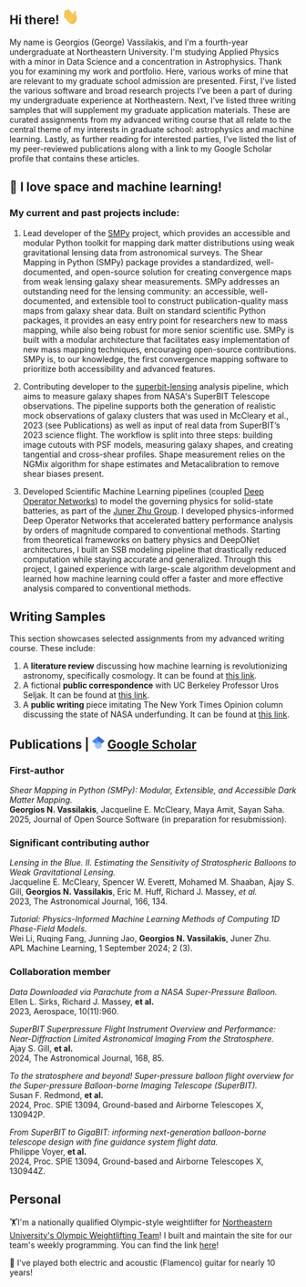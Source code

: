 ## Hi there! <img src="https://raw.githubusercontent.com/GeorgeVassilakis/GeorgeVassilakis/main/wave.gif" width="30px">

My name is Georgios (George) Vassilakis, and I'm a fourth-year undergraduate at Northeastern University. I'm studying Applied Physics with a minor in Data Science and a concentration in Astrophysics. Thank you for examining my work and portfolio. Here, various works of mine that are relevant to my graduate school admission are presented. First, I’ve listed the various software and broad research projects I’ve been a part of during my undergraduate experience at Northeastern. Next, I’ve listed three writing samples that will supplement my graduate application materials. These are curated assignments from my advanced writing course that all relate to the central theme of my interests in graduate school: astrophysics and machine learning. Lastly, as further reading for interested parties, I’ve listed the list of my peer-reviewed publications along with a link to my Google Scholar profile that contains these articles. 

## 🔭 I love space and machine learning! 
### My current and past projects include:
1. Lead developer of the [SMPy](https://github.com/GeorgeVassilakis/SMPy) project, which provides an accessible and modular Python toolkit for mapping dark matter distributions using weak gravitational lensing data from astronomical surveys. The Shear Mapping in Python (SMPy) package provides a standardized, well-documented, and open-source solution for creating convergence maps from weak lensing galaxy shear measurements. SMPy addresses an outstanding need for the lensing community: an accessible, well-documented, and extensible tool to construct publication-quality mass maps from galaxy shear data. Built on standard scientific Python packages, it provides an easy entry point for researchers new to mass mapping, while also being robust for more senior scientific use. SMPy is built with a modular architecture that facilitates easy implementation of new mass mapping techniques, encouraging open-source contributions. SMPy is, to our knowledge, the first convergence mapping software to prioritize both accessibility and advanced features.

2. Contributing developer to the [superbit-lensing](https://github.com/superbit-collaboration/superbit-lensing) analysis pipeline, which aims to measure galaxy shapes from NASA's SuperBIT Telescope observations. The pipeline supports both the generation of realistic mock observations of galaxy clusters that was used in McCleary et al., 2023 (see Publications) as well as input of real data from SuperBIT’s 2023 science flight. The workflow is split into three steps: building image cutouts with PSF models, measuring galaxy shapes, and creating tangential and cross-shear profiles. Shape measurement relies on the NGMix algorithm for shape estimates and Metacalibration to remove shear biases present.

3. Developed Scientific Machine Learning pipelines (coupled [Deep Operator Networks](https://www.nature.com/articles/s42256-021-00302-5)) to model the governing physics for solid-state batteries, as part of the [Juner Zhu Group](https://www.zhujuner.com/). I developed physics-informed Deep Operator Networks that accelerated battery performance analysis by orders of magnitude compared to conventional methods. Starting from theoretical frameworks on battery physics and DeepONet architectures, I built an SSB modeling pipeline that drastically reduced computation while staying accurate and generalized. Through this project, I gained experience with large-scale algorithm development and learned how machine learning could offer a faster and more effective analysis compared to conventional methods.

## Writing Samples
This section showcases selected assignments from my advanced writing course. These include:
1. A **literature review** discussing how machine learning is revolutionizing astronomy, specifically cosmology. It can be found at [this link](https://northeastern-my.sharepoint.com/:w:/g/personal/vassilakis_g_northeastern_edu/ERlyVw5lqRtChwMDprOe0jkBj1Znyxu7uUtJ4YcgyMl2Zw?e=Gr33iH).
2. A fictional **public correspondence** with UC Berkeley Professor Uros Seljak. It can be found at [this link](https://northeastern-my.sharepoint.com/:w:/g/personal/vassilakis_g_northeastern_edu/ETYRpnX11jJFh8pljOA6Y3IBUaYMPn5ahlwTZZTaiY0T6g?e=XVfvfb).
3. A **public writing** piece imitating The New York Times Opinion column discussing the state of NASA underfunding. It can be found at [this link](https://georgevassilakis.github.io/advanced_writing/).

## Publications | <img src="https://raw.githubusercontent.com/GeorgeVassilakis/GeorgeVassilakis/main/Google_Scholar_logo.svg" width="22px"> [Google Scholar](https://scholar.google.com/citations?user=KYnQtF4AAAAJ&hl=en) 

### First-author
*Shear Mapping in Python (SMPy): Modular, Extensible, and Accessible Dark Matter Mapping.*  
**Georgios N. Vassilakis**, Jacqueline E. McCleary, Maya Amit, Sayan Saha.  
2025, Journal of Open Source Software (in preparation for resubmission).  

### Significant contributing author
*Lensing in the Blue. II. Estimating the Sensitivity of Stratospheric Balloons to Weak Gravitational Lensing.*  
Jacqueline E. McCleary, Spencer W. Everett, Mohamed M. Shaaban, Ajay S. Gill, **Georgios N. Vassilakis**, Eric M. Huff, Richard J. Massey, *et al.*  
2023, The Astronomical Journal, 166, 134.  

*Tutorial: Physics-Informed Machine Learning Methods of Computing 1D Phase-Field Models.*  
Wei Li, Ruqing Fang, Junning Jao, **Georgios N. Vassilakis**, Juner Zhu.  
APL Machine Learning, 1 September 2024; 2 (3).  

### Collaboration member
*Data Downloaded via Parachute from a NASA Super-Pressure Balloon.*  
Ellen L. Sirks, Richard J. Massey, **et al.**  
2023, Aerospace, 10(11):960.  

*SuperBIT Superpressure Flight Instrument Overview and Performance: Near-Diffraction Limited Astronomical Imaging From the Stratosphere.*  
Ajay S. Gill, **et al.**  
2024, The Astronomical Journal, 168, 85.  

*To the stratosphere and beyond! Super-pressure balloon flight overview for the Super-pressure Balloon-borne Imaging Telescope (SuperBIT).*  
Susan F. Redmond, **et al.**  
2024, Proc. SPIE 13094, Ground-based and Airborne Telescopes X, 130942P.  

*From SuperBIT to GigaBIT: informing next-generation balloon-borne telescope design with fine guidance system flight data.*  
Philippe Voyer, **et al.**  
2024, Proc. SPIE 13094, Ground-based and Airborne Telescopes X, 130944Z.

## Personal
🏋️I'm a nationally qualified Olympic-style weightlifter for [Northeastern University's Olympic Weightlifting Team](https://www.instagram.com/nuweightlifting/)! I built and maintain the site for our team's weekly programming. You can find the link [here](https://georgevassilakis.github.io/NUWeightlifting-Program/)!

🎸 I've played both electric and acoustic (Flamenco) guitar for nearly 10 years!




<!--
**GeorgeVassilakis/GeorgeVassilakis** is a ✨ _special_ ✨ repository because its `README.md` (this file) appears on your GitHub profile.

Here are some ideas to get you started:

- 🔭 I’m currently working on ...
- 🌱 I’m currently learning ...
- 👯 I’m looking to collaborate on ...
- 🤔 I’m looking for help with ...
- 💬 Ask me about ...
- 📫 How to reach me: ...
- 😄 Pronouns: ...
- ⚡ Fun fact: ...
-->
